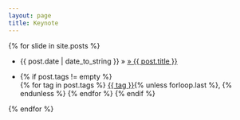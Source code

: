 ```yaml
---
layout: page
title: Keynote
---
```


<div class="home-posts">
  {% for slide in site.posts %}
  <ul class="home">
    <li class="home"><a href="{{ post.link }}"></a> {{ post.date | date_to_string }} &raquo; <a href="{{ post.url }}">&raquo; {{ post.title }}   </a></li>
	  <li class="home">
	    <p class="home-tags"> 
	      {% if post.tags != empty %}<br/><i class="fa fa-tags"></i>
	        {% for tag in post.tags %}
	          <a href="{{ '-ref' | prepend: tag | replace: ' ','-' | prepend: 'tags/#' | prepend: site.baseurl }}">{{ tag }}</a>{% unless forloop.last %}, {% endunless %}
	        {% endfor %}
	      {% endif %}
	    </p>
	  </li>
  </ul>
  {% endfor %}
</div>